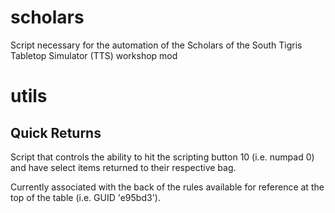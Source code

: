 # scholars
Script necessary for the automation of the Scholars of the South Tigris Tabletop Simulator (TTS) workshop mod

# utils

## Quick Returns

Script that controls the ability to hit the scripting button 10 (i.e. numpad 0) and have select items returned to their respective bag.

Currently associated with the back of the rules available for reference at the top of the table (i.e. GUID 'e95bd3').
